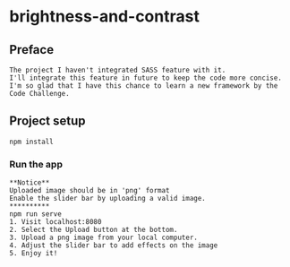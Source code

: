 # brightness-and-contrast

## Preface
```
The project I haven't integrated SASS feature with it. 
I'll integrate this feature in future to keep the code more concise.
I'm so glad that I have this chance to learn a new framework by the Code Challenge.
```

## Project setup
```
npm install
```

### Run the app
```
**Notice**
Uploaded image should be in 'png' format
Enable the slider bar by uploading a valid image.
**********
npm run serve
1. Visit localhost:8080
2. Select the Upload button at the bottom. 
3. Upload a png image from your local computer.
4. Adjust the slider bar to add effects on the image
5. Enjoy it!
```


